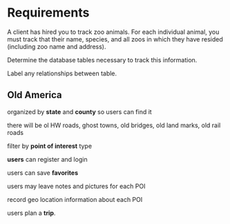 # Requirements

A client has hired you to track zoo animals.
For each individual animal, you must track that their name, species, and all zoos in which they have resided (including zoo name and address).

Determine the database tables necessary to track this information.

Label any relationships between table.

## Old America

organized by **state** and **county** so users can find it

there will be ol HW roads, ghost towns, old bridges, old land marks, old rail roads

filter by **point of interest** type

**users** can register and login

users can save **favorites**

users may leave notes and pictures for each POI

record geo location information about each POI

users plan a **trip**.